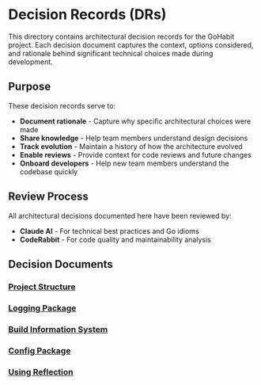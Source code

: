# Decision Records (DRs)

This directory contains architectural decision records for the GoHabit project. Each decision document captures the context, options considered, and rationale behind significant technical choices made during development.

## Purpose

These decision records serve to:
- **Document rationale** - Capture why specific architectural choices were made
- **Share knowledge** - Help team members understand design decisions
- **Track evolution** - Maintain a history of how the architecture evolved
- **Enable reviews** - Provide context for code reviews and future changes
- **Onboard developers** - Help new team members understand the codebase quickly

## Review Process

All architectural decisions documented here have been reviewed by:
- **Claude AI** - For technical best practices and Go idioms
- **CodeRabbit** - For code quality and maintainability analysis

## Decision Documents

### [Project Structure](./decisions/cmd.md)

### [Logging Package](./decisions/logger.md)

### [Build Information System](./decisions/build_info.md)

### [Config Package](./decisions/config.md)

### [Using Reflection](./decisions/reflection.md)
